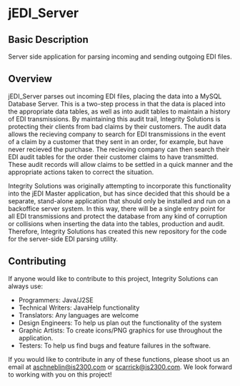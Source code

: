 # jEDI_Server
## Basic Description
Server side application for parsing incoming and sending outgoing  EDI files.

## Overview
jEDI_Server parses out incoming EDI files, placing the data into a MySQL Database Server. This is a two-step process in that the data is placed into the appropriate data tables, as well as into audit tables to maintain a history of EDI transmissions. By maintaining this audit trail, Integrity Solutions is protecting their clients from bad claims by their customers. The audit data allows the recieving company to search for EDI transmissions in the event of a claim by a customer that they sent in an order, for example, but have never recieved the purchase. The recieving company can then search their EDI audit tables for the order their customer claims to have transmitted. These audit records will allow claims to be settled in a quick manner and the appropriate actions taken to correct the situation.

Integrity Solutions was originally attempting to incorporate this functionality into the jEDI Master application, but has since decided that this should be a separate, stand-alone application that should only be installed and run on a backoffice server system. In this way, there will be a single entry point for all EDI transmissions and protect the database from any kind of corruption or collisions when inserting the data into the tables, production and audit. Therefore, Integrity Solutions has created this new repository for the code for the server-side EDI parsing utility.

## Contributing
If anyone would like to contribute to this project, Integrity Solutions can always use:
* Programmers: Java/J2SE
* Technical Writers: JavaHelp functionality
* Translators: Any languages are welcome
* Design Engineers: To help us plan out the functionality of the system
* Graphic Artists: To create icons/PNG graphics for use throughout the application.
* Testers: To help us find bugs and feature failures in the software.

If you would like to contribute in any of these functions, please shoot us an email at aschneblin@is2300.com or scarrick@is2300.com. We look forward to working with you on this project!
